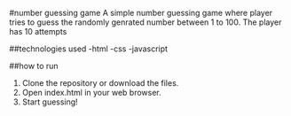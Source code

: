 #number guessing game
A simple number guessing game where player tries to guess the randomly genrated number between 1 to 100. The player has 10 attempts

##technologies used 
-html
-css
-javascript

##how to run 
1. Clone the repository or download the files.
2. Open index.html in your web browser.
3. Start guessing!